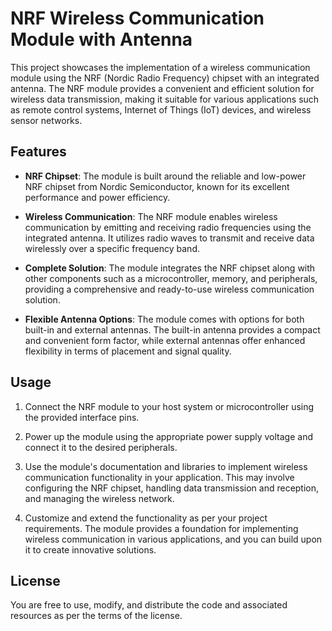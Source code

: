 # NRF Wireless Communication Module with Antenna

This project showcases the implementation of a wireless communication module using the NRF (Nordic Radio Frequency) chipset with an integrated antenna. The NRF module provides a convenient and efficient solution for wireless data transmission, making it suitable for various applications such as remote control systems, Internet of Things (IoT) devices, and wireless sensor networks.

## Features

- **NRF Chipset**: The module is built around the reliable and low-power NRF chipset from Nordic Semiconductor, known for its excellent performance and power efficiency.

- **Wireless Communication**: The NRF module enables wireless communication by emitting and receiving radio frequencies using the integrated antenna. It utilizes radio waves to transmit and receive data wirelessly over a specific frequency band.

- **Complete Solution**: The module integrates the NRF chipset along with other components such as a microcontroller, memory, and peripherals, providing a comprehensive and ready-to-use wireless communication solution.

- **Flexible Antenna Options**: The module comes with options for both built-in and external antennas. The built-in antenna provides a compact and convenient form factor, while external antennas offer enhanced flexibility in terms of placement and signal quality.

## Usage

1. Connect the NRF module to your host system or microcontroller using the provided interface pins.

2. Power up the module using the appropriate power supply voltage and connect it to the desired peripherals.

3. Use the module's documentation and libraries to implement wireless communication functionality in your application. This may involve configuring the NRF chipset, handling data transmission and reception, and managing the wireless network.

4. Customize and extend the functionality as per your project requirements. The module provides a foundation for implementing wireless communication in various applications, and you can build upon it to create innovative solutions.

## License

You are free to use, modify, and distribute the code and associated resources as per the terms of the license.
